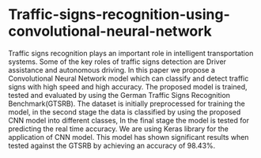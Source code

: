 # Traffic-signs-recognition-using-convolutional-neural-network
Traffic signs recognition plays an important role in intelligent transportation systems. Some of the key roles of traffic signs detection are Driver assistance and autonomous driving. In this paper we propose a  Convolutional Neural Network model which can classify and detect traffic signs with high speed and high accuracy. The proposed model is trained, tested and evaluated by using the German Traffic Signs Recognition Benchmark(GTSRB). The dataset is initially preprocessed for training the model, in the second stage the data is classified by using the proposed CNN model into different classes, In the final stage the model is tested for predicting the real time accuracy. We are using Keras library for the application of CNN model. This model has shown significant results when tested against the GTSRB by achieving an accuracy of 98.43%.
